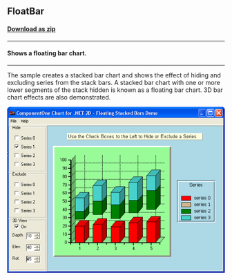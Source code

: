 ## FloatBar
#### [Download as zip](https://grapecity.github.io/DownGit/#/home?url=https://github.com/GrapeCity/ComponentOne-WinForms-Samples/tree/master/NetFramework\Charts\VB\FloatBar)
____
#### Shows a floating bar chart.
____
The sample creates a stacked bar chart and shows the effect of hiding and excluding series from the stack bars.
A stacked bar chart with one or more lower segments of the stack hidden is known as a floating bar chart. 3D bar chart effects are also demonstrated.

![screenshot](screenshot.PNG)
